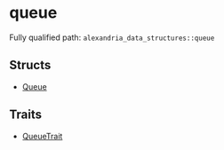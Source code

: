 # queue

Fully qualified path: `alexandria_data_structures::queue`

## Structs

- [Queue](./alexandria_data_structures-queue-Queue.md)

## Traits

- [QueueTrait](./alexandria_data_structures-queue-QueueTrait.md)

